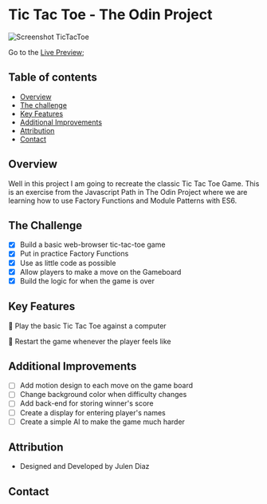 # Tic Tac Toe - The Odin Project

![Screenshot TicTacToe](https://user-images.githubusercontent.com/66780327/133288091-4d5a4d6d-c507-44d7-be03-1861ba88581b.png)

Go to the [Live Preview](https://julendiaz.github.io/calculator/);

## Table of contents

- [Overview](#overview)
- [The challenge](#the-challenge)
- [Key Features](#key-features)
- [Additional Improvements](#additional-improvements)
- [Attribution](#attribution)
- [Contact](#contact)

## Overview

Well in this project I am going to recreate the classic Tic Tac Toe Game. This is an exercise from the Javascript Path in The Odin Project where we are learning how to use Factory Functions and Module Patterns with ES6.

## The Challenge

- [X] Build a basic web-browser tic-tac-toe game
- [X] Put in practice Factory Functions
- [X] Use as little code as possible
- [X] Allow players to make a move on the Gameboard
- [X] Build the logic for when the game is over

## Key Features

🤞 Play the basic Tic Tac Toe against a computer

🎯 Restart the game whenever the player feels like

## Additional Improvements

- [ ] Add motion design to each move on the game board 
- [ ] Change background color when difficulty changes 
- [ ] Add back-end for storing winner's score 
- [ ] Create a display for entering player's names 
- [ ] Create a simple AI to make the game much harder 

## Attribution

- Designed and Developed by Julen Diaz

## Contact
